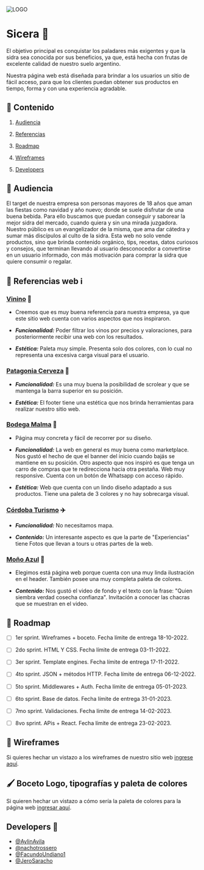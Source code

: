 ![LOGO](https://user-images.githubusercontent.com/61055543/196007158-41a8273d-4c77-4c81-8d63-351424f255b4.png)

# Sicera :champagne:

El objetivo principal es conquistar los paladares más exigentes y que la sidra sea conocida por sus beneficios, ya que, está hecha
con frutas de excelente calidad de nuestro suelo argentino.

Nuestra página web está diseñada para brindar a los usuarios un sitio de fácil acceso, para que los clientes puedan obtener 
sus productos en tiempo, forma y con una experiencia agradable. 
    

    

## :apple: Contenido 

  1. [Audiencia](https://github.com/nachotrossero/grupo_7_Sicera/blob/main/README.md#apple-audiencia)

  2. [Referencias](https://github.com/nachotrossero/grupo_7_Sicera/blob/main/README.md#apple-referencias-web)

  3. [Roadmap](https://github.com/nachotrossero/grupo_7_Sicera/blob/main/README.md#apple-roadmap)

  4. [Wireframes](https://github.com/nachotrossero/grupo_7_Sicera/blob/main/README.md#apple-wireframes)

  5. [Developers](https://github.com/nachotrossero/grupo_7_Sicera/blob/main/README.md#developers-clinking_glasses)


## :apple: Audiencia 

   El target de nuestra empresa son personas mayores de 18 años que aman las fiestas como navidad y año 
   nuevo; donde se suele disfrutar de una buena bebida. Para ello buscamos que puedan conseguir y saborear
   la mejor sidra del mercado, cuando quiera y sin una mirada juzgadora.
   Nuestro público es un evangelizador de la misma, que ama dar cátedra y sumar más discípulos al culto de
   la sidra.
   Esta web no solo vende productos, sino que brinda contenido orgánico, tips, recetas, datos curiosos y
   consejos, que terminan llevando al usuario desconocedor a convertirse en un usuario informado, con más
   motivación para comprar la sidra que quiere consumir o regalar.



## :apple: Referencias web :information_source:


  ### [Vinino](https://www.vivino.com/) :wine_glass:
  
   * Creemos que es muy buena referencia para nuestra empresa, ya que este sitio web cuenta con varios
    aspectos que nos inspiraron.

   * **_Funcionalidad:_**
    Poder filtrar los vinos por precios y valoraciones, para posteriormente recibir una web con
    los resultados.

   * **_Estética:_**
    Paleta muy simple. Presenta solo dos colores, con lo cual no representa una excesiva carga visual
    para el usuario.
    

   
  ### [Patagonia Cerveza](https://www.cervezapatagonia.com.ar/) :beers:
   

   * **_Funcionalidad:_** 
    Es una muy buena la posibilidad de scrolear y que se mantenga la barra superior en su posición.

   * **_Estética:_**
    El footer tiene una estética que nos brinda herramientas para realizar nuestro sitio web.
    
    
    

  ### [Bodega Malma](https://shop.bodegamalma.com.ar/) :grapes:
   

  * Página muy concreta y fácil de recorrer por su diseño.

 * **_Funcionalidad:_**
    La web en general es muy buena como marketplace.
    Nos gustó el hecho de que el banner del inicio cuando bajás se mantiene en su posición.
    Otro aspecto que nos inspiró es que tenga un carro de compras que te redirecciona hacia otra pestaña.
    Web muy responsive.
    Cuenta con un botón de Whatsapp con acceso rápido.

  * **_Estética:_** 
    Web que cuenta con un lindo diseño adaptado a sus productos.
    Tiene una paleta de 3 colores y no hay sobrecarga visual.

  
  
  ### [Córdoba Turismo](https://www.cordobaturismo.gov.ar/cosa_para_hacer/caminos-del-vino/) :airplane:
   

  * **_Funcionalidad:_**
    No necesitamos mapa.

  * **_Contenido:_**
    Un interesante aspecto es que la parte de "Experiencias" tiene Fotos que llevan a tours u otras partes de
    la web.
    
    
    
  ### [Moño Azul](https://mazul.com.ar/) :ribbon:
   

  * Elegimos está página web porque cuenta con una muy linda ilustración en el header. También posee una muy
    completa paleta de colores.

  * **_Contenido:_**
    Nos gustó el video de fondo y el texto con la frase: "Quien siembra verdad cosecha confianza".
    Invitación a conocer las chacras que se muestran en el video.

 


## :apple: Roadmap 

   - [ ] 1er sprint. Wireframes + boceto. Fecha límite de entrega 18-10-2022.

   - [ ] 2do sprint. HTML Y CSS. Fecha límite de entrega 03-11-2022.

   - [ ] 3er sprint. Template engines. Fecha límite de entrega 17-11-2022.

   - [ ] 4to sprint. JSON + métodos HTTP. Fecha límite de entrega 06-12-2022.

   - [ ] 5to sprint. Middlewares + Auth. Fecha límite de entrega 05-01-2023.

   - [ ] 6to sprint. Base de datos. Fecha límite de entrega 31-01-2023.

   - [ ] 7mo sprint. Validaciones. Fecha límite de entrega 14-02-2023.

   - [ ] 8vo sprint. APis + React. Fecha límite de entrega 23-02-2023.


## :apple: Wireframes 

   Si quieres hechar un vistazo a los wireframes de nuestro sitio web [ingrese aquí](https://www.figma.com/file/O5lbgB9RD6ZjLMi2E1M0Tb/DH---Proyecto-integrador---Sprint-1-Wireframes?node-id=0%3A1).
   
## 🖌️ Boceto Logo, tipografías y paleta de colores
   Si quieren hechar un vistazo a cómo sería la paleta de colores para la página web [ingresar aquí](https://www.figma.com/file/O5lbgB9RD6ZjLMi2E1M0Tb/DH---Proyecto-integrador---Sprint-1-Wireframes?node-id=119%3A869).

##  Developers :clinking_glasses:

   - [@AylinAvila](https://github.com/AylinAvila)
   - [@nachotrossero](https://github.com/nachotrossero)
   - [@FacundoUndiano1](https://github.com/FacundoUndiano1)
   - [@JeroSaracho](https://github.com/JeroSaracho)
